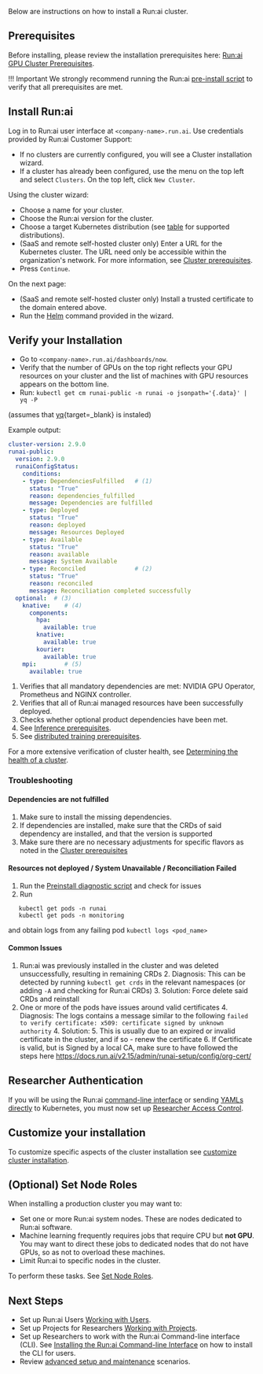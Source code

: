 Below are instructions on how to install a Run:ai cluster.

## Prerequisites
Before installing, please review the installation prerequisites here: [Run:ai GPU Cluster Prerequisites](cluster-prerequisites.md).


!!! Important
    We strongly recommend running the Run:ai [pre-install script](cluster-prerequisites.md#pre-install-script) to verify that all prerequisites are met.

## Install Run:ai

Log in to Run:ai user interface at `<company-name>.run.ai`. Use credentials provided by Run:ai Customer Support:

*   If no clusters are currently configured, you will see a Cluster installation wizard.
*   If a cluster has already been configured, use the menu on the top left and select `Clusters`. On the top left, click `New Cluster`.

Using the cluster wizard:

* Choose a name for your cluster.
* Choose the Run:ai version for the cluster.
* Choose a target Kubernetes distribution (see [table](cluster-prerequisites.md#kubernetes) for supported distributions).
* (SaaS and remote self-hosted cluster only) Enter a URL for the Kubernetes cluster. The URL need only be accessible within the organization's network. For more information, see [Cluster prerequisites](cluster-prerequisites.md#cluster-url).
* Press `Continue`.

On the next page:

* (SaaS and remote self-hosted cluster only) Install a trusted certificate to the domain entered above.
*  Run the [Helm](https://helm.sh/docs/intro/install/) command provided in the wizard.


## Verify your Installation

* Go to `<company-name>.run.ai/dashboards/now`.
* Verify that the number of GPUs on the top right reflects your GPU resources on your cluster and the list of machines with GPU resources appears on the bottom line.
* Run: `kubectl get cm runai-public -n runai -o jsonpath='{.data}' | yq -P`

(assumes that [yq](https://mikefarah.gitbook.io/yq/v/v3.x/){target=_blank} is instaled)

Example output:

``` YAML
cluster-version: 2.9.0
runai-public: 
  version: 2.9.0
  runaiConfigStatus:
    conditions:
    - type: DependenciesFulfilled   # (1)
      status: "True"
      reason: dependencies_fulfilled
      message: Dependencies are fulfilled
    - type: Deployed               
      status: "True"
      reason: deployed
      message: Resources Deployed
    - type: Available
      status: "True"
      reason: available
      message: System Available
    - type: Reconciled              # (2)
      status: "True"
      reason: reconciled
      message: Reconciliation completed successfully
  optional:  # (3)
    knative:    # (4)  
      components:
        hpa:
          available: true
        knative:
          available: true
        kourier:
          available: true
    mpi:        # (5) 
      available: true
```

1. Verifies that all mandatory dependencies are met: NVIDIA GPU Operator, Prometheus and NGINX controller.
2. Verifies that all of Run:ai managed resources have been successfully deployed.
3. Checks whether optional product dependencies have been met.
4. See [Inference prerequisites](cluster-prerequisites.md#inference).
5. See [distributed training prerequisites](cluster-prerequisites.md#distributed-training).

For a more extensive verification of cluster health, see [Determining the health of a cluster](../../troubleshooting/cluster-health-check.md).

### Troubleshooting

#### Dependencies are not fulfilled

1. Make sure to install the missing dependencies.
2. If dependencies are installed, make sure that the CRDs of said dependency are installed, and that the version is supported
3. Make sure there are no necessary adjustments for specific flavors as noted in the [Cluster prerequisites](cluster-prerequisites.md)

#### Resources not deployed / System Unavailable / Reconciliation Failed
1. Run the [Preinstall diagnostic script](cluster-prerequisites.md#pre-install-script) and check for issues
2. Run
```
   kubectl get pods -n runai
   kubectl get pods -n monitoring
```
and obtain logs from any failing pod `kubectl logs <pod_name>`

#### Common Issues
1. Run:ai was previously installed in the cluster and was deleted unsuccessfully, resulting in remaining CRDs
    2. Diagnosis: This can be detected by running `kubectl get crds` in the relevant namespaces (or adding `-A` and checking for Run:ai CRDs)
    3. Solution: Force delete said CRDs and reinstall
3. One or more of the pods have issues around valid certificates
    4. Diagnosis: The logs contains a message similar to the following `failed to verify certificate: x509: certificate signed by unknown authority`
    4. Solution:
        5. This is usually due to an expired or invalid certificate in the cluster, and if so - renew the certificate
        6. If Certificate is valid, but is Signed by a local CA, make sure to have followed the steps here https://docs.run.ai/v2.15/admin/runai-setup/config/org-cert/

## Researcher Authentication

If you will be using the Run:ai [command-line interface](../../researcher-setup/cli-install.md) or sending [YAMLs directly](../../../developer/cluster-api/submit-yaml.md) to Kubernetes, you must now set up [Researcher Access Control](../authentication/researcher-authentication.md).

## Customize your installation

To customize specific aspects of the cluster installation see [customize cluster installation](customize-cluster-install.md).

## (Optional) Set Node Roles

When installing a production cluster you may want to:

* Set one or more Run:ai system nodes. These are nodes dedicated to Run:ai software.
* Machine learning frequently requires jobs that require CPU but __not GPU__. You may want to direct these jobs to dedicated nodes that do not have GPUs, so as not to overload these machines.
* Limit Run:ai to specific nodes in the cluster.

To perform these tasks. See [Set Node Roles](../config/node-roles.md).

## Next Steps

* Set up Run:ai Users [Working with Users](../../admin-ui-setup/admin-ui-users.md).
* Set up Projects for Researchers [Working with Projects](../../admin-ui-setup/project-setup.md).
* Set up Researchers to work with the Run:ai Command-line interface (CLI). See  [Installing the Run:ai Command-line Interface](../../researcher-setup/cli-install.md) on how to install the CLI for users.
* Review [advanced setup and maintenance](../config/overview.md) scenarios.